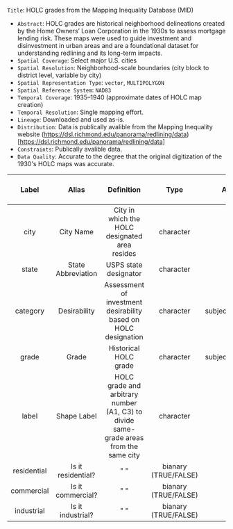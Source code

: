  `Title`: HOLC grades from the Mapping Inequality Database (MID)
- `Abstract`: HOLC grades are historical neighborhood delineations created by the Home Owners’ Loan Corporation in the 1930s to assess mortgage lending risk. These maps were used to guide investment and disinvestment in urban areas
 and are a foundational dataset for understanding redlining and its long-term impacts.
- `Spatial Coverage`: Select major U.S. cities
- `Spatial Resolution`: Neighborhood-scale boundaries (city block to district level, variable by city)
- `Spatial Representation Type`: `vector`, `MULTIPOLYGON`
- `Spatial Reference System`: `NAD83`
- `Temporal Coverage`: 1935–1940 (approximate dates of HOLC map creation)
- `Temporal Resolution`: Single mapping effort. 
- `Lineage`: Downloaded and used as-is.
- `Distribution`: Data is publically avalible from the Mapping Inequality website (https://dsl.richmond.edu/panorama/redlining/data)[https://dsl.richmond.edu/panorama/redlining/data]
- `Constraints`: Publically avalible data.
- `Data Quality`: Accurate to the degree that the original digitization of the 1930's HOLC maps was accurate. 

| Label | Alias | Definition | Type | Accuracy | Domain | Missing Data Value(s) | Missing Data Frequency |
| :--: | :--: | :--: | :--: | :--: | :--: | :--: | :--: |
| city | City Name | City in which the HOLC designated area resides | character | N/A | Names of US cities | none | none |
| state | State Abbreviation | USPS state designator | character | N/A | The 50 states | N/A | none |
| category | Desirability | Assessment of investment desirability based on HOLC designation  | character | subjective/historical | a range of desigations | none | none |
| grade | Grade | Historical HOLC grade | character | subjective/historical | A - D | none | none |
| label | Shape Label | HOLC grade and arbitrary number (A1, C3) to divide same-grade areas from the same city| character | N/A | A-D, number of same-grade zones in the same city | none | none |
| residential | Is it residential? | " " | bianary (TRUE/FALSE) | N/A | TRUE/FALSE | none | none |
| commercial | Is it commercial? | " "  | bianary (TRUE/FALSE) | N/A | TRUE/FALSE | none | none |
| industrial | Is it industrial? | " "  | bianary (TRUE/FALSE) | N/A | TRUE/FALSE | none | none |
